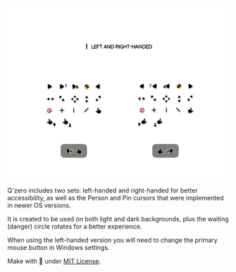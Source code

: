 <p align="center"><a href="#"><img alt="Image to Ico" src="assets/Preview-Page.png"/></a></p>

Q'zero includes two sets: left-handed and right-handed for better accessibility, as well as the Person and Pin cursors that were implemented in newer OS versions.

It is created to be used on both light and dark backgrounds, plus the waiting (danger) circle rotates for a better experience.

When using the left-handed version you will need to change the primary mouse button in Windows settings.

Make with 🖤 under [MIT License](https://github.com/genesistoxical/qzero-cursor/blob/master/LICENSE).
